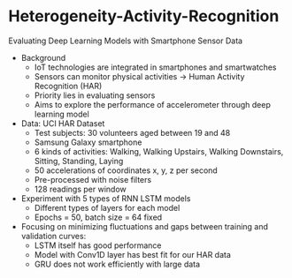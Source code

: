 # Heterogeneity-Activity-Recognition
Evaluating Deep Learning Models with Smartphone Sensor Data
* Background
  * IoT technologies are integrated in smartphones and smartwatches
  * Sensors can monitor physical activities → Human Activity Recognition (HAR)
  * Priority lies in evaluating sensors
  * Aims to explore the performance of accelerometer through deep learning model
* Data: UCI HAR Dataset
  * Test subjects: 30 volunteers aged between 19 and 48
  * Samsung Galaxy smartphone
  * 6 kinds of activities: Walking, Walking Upstairs, Walking Downstairs, Sitting, Standing, Laying
  * 50 accelerations of coordinates x, y, z per second
  * Pre-processed with noise filters
  * 128 readings per window
* Experiment with 5 types of RNN LSTM models
  * Different types of layers for each model
  * Epochs = 50, batch size = 64 fixed
* Focusing on minimizing fluctuations and gaps between training and validation curves:
  * LSTM itself has good performance
  * Model with Conv1D layer has best fit for our HAR data
  * GRU does not work efficiently with large data
